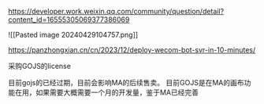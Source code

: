 

https://developer.work.weixin.qq.com/community/question/detail?content_id=16555305069377386069


![[Pasted image 20240429104757.png]]




https://panzhongxian.cn/cn/2023/12/deploy-wecom-bot-svr-in-10-minutes/



采购GOJS的license

目前gojs的已经过期，目前会影响MA的后续售卖。
目前GOJS是在MA的画布功能在用，如果需要大概需要一个月的开发量，鉴于MA已经完善



